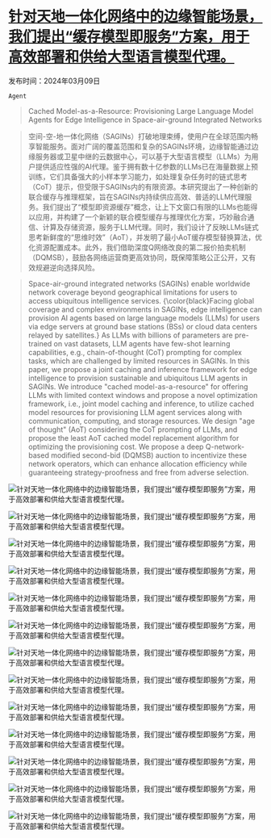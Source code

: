 # [针对天地一体化网络中的边缘智能场景，我们提出“缓存模型即服务”方案，用于高效部署和供给大型语言模型代理。](https://arxiv.org/abs/2403.05826)

发布时间：2024年03月09日

`Agent`

> Cached Model-as-a-Resource: Provisioning Large Language Model Agents for Edge Intelligence in Space-air-ground Integrated Networks

> 空间-空-地一体化网络（SAGINs）打破地理束缚，使用户在全球范围内畅享智能服务。面对广阔的覆盖范围和复杂的SAGINs环境，边缘智能通过边缘服务器或卫星中继的云数据中心，可以基于大型语言模型（LLMs）为用户提供适应性强的AI代理。鉴于拥有数十亿参数的LLMs已在海量数据上预训练，它们具备强大的小样本学习能力，如处理复杂任务时的链式思考（CoT）提示，但受限于SAGINs内的有限资源。本研究提出了一种创新的联合缓存与推理框架，旨在SAGINs内持续供应高效、普适的LLM代理服务。我们提出了“模型即资源缓存”概念，让上下文窗口有限的LLMs也能得以应用，并构建了一个新颖的联合模型缓存与推理优化方案，巧妙融合通信、计算及存储资源，服务于LLM代理。同时，我们设计了反映LLMs链式思考新鲜度的“思维时效”（AoT），并发明了最小AoT缓存模型替换算法，优化资源配置成本。此外，我们借助深度Q网络改良的第二报价拍卖机制（DQMSB），鼓励各网络运营商更高效协同，既保障策略公正公开，又有效规避逆向选择风险。

> Space-air-ground integrated networks (SAGINs) enable worldwide network coverage beyond geographical limitations for users to access ubiquitous intelligence services. {\color{black}Facing global coverage and complex environments in SAGINs, edge intelligence can provision AI agents based on large language models (LLMs) for users via edge servers at ground base stations (BSs) or cloud data centers relayed by satellites.} As LLMs with billions of parameters are pre-trained on vast datasets, LLM agents have few-shot learning capabilities, e.g., chain-of-thought (CoT) prompting for complex tasks, which are challenged by limited resources in SAGINs. In this paper, we propose a joint caching and inference framework for edge intelligence to provision sustainable and ubiquitous LLM agents in SAGINs. We introduce "cached model-as-a-resource" for offering LLMs with limited context windows and propose a novel optimization framework, i.e., joint model caching and inference, to utilize cached model resources for provisioning LLM agent services along with communication, computing, and storage resources. We design "age of thought" (AoT) considering the CoT prompting of LLMs, and propose the least AoT cached model replacement algorithm for optimizing the provisioning cost. We propose a deep Q-network-based modified second-bid (DQMSB) auction to incentivize these network operators, which can enhance allocation efficiency while guaranteeing strategy-proofness and free from adverse selection.

![针对天地一体化网络中的边缘智能场景，我们提出“缓存模型即服务”方案，用于高效部署和供给大型语言模型代理。](../../../paper_images/2403.05826/x1.png)

![针对天地一体化网络中的边缘智能场景，我们提出“缓存模型即服务”方案，用于高效部署和供给大型语言模型代理。](../../../paper_images/2403.05826/x2.png)

![针对天地一体化网络中的边缘智能场景，我们提出“缓存模型即服务”方案，用于高效部署和供给大型语言模型代理。](../../../paper_images/2403.05826/x3.png)

![针对天地一体化网络中的边缘智能场景，我们提出“缓存模型即服务”方案，用于高效部署和供给大型语言模型代理。](../../../paper_images/2403.05826/x4.png)

![针对天地一体化网络中的边缘智能场景，我们提出“缓存模型即服务”方案，用于高效部署和供给大型语言模型代理。](../../../paper_images/2403.05826/x5.png)

![针对天地一体化网络中的边缘智能场景，我们提出“缓存模型即服务”方案，用于高效部署和供给大型语言模型代理。](../../../paper_images/2403.05826/x6.png)

![针对天地一体化网络中的边缘智能场景，我们提出“缓存模型即服务”方案，用于高效部署和供给大型语言模型代理。](../../../paper_images/2403.05826/x7.png)

![针对天地一体化网络中的边缘智能场景，我们提出“缓存模型即服务”方案，用于高效部署和供给大型语言模型代理。](../../../paper_images/2403.05826/x8.png)

![针对天地一体化网络中的边缘智能场景，我们提出“缓存模型即服务”方案，用于高效部署和供给大型语言模型代理。](../../../paper_images/2403.05826/x9.png)

![针对天地一体化网络中的边缘智能场景，我们提出“缓存模型即服务”方案，用于高效部署和供给大型语言模型代理。](../../../paper_images/2403.05826/x10.png)

![针对天地一体化网络中的边缘智能场景，我们提出“缓存模型即服务”方案，用于高效部署和供给大型语言模型代理。](../../../paper_images/2403.05826/x11.png)

![针对天地一体化网络中的边缘智能场景，我们提出“缓存模型即服务”方案，用于高效部署和供给大型语言模型代理。](../../../paper_images/2403.05826/x12.png)

![针对天地一体化网络中的边缘智能场景，我们提出“缓存模型即服务”方案，用于高效部署和供给大型语言模型代理。](../../../paper_images/2403.05826/x13.png)